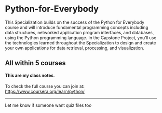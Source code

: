 # Python-for-Everybody

This Specialization builds on the success of the Python for Everybody course and will introduce fundamental programming concepts including data structures, networked application program interfaces, and databases, using the Python programming language. In the Capstone Project, you’ll use the technologies learned throughout the Specialization to design and create your own  applications for data retrieval, processing, and visualization.

## All within 5 courses

#### This are my class notes.
To check the full course you can join at: https://www.coursera.org/learn/python/

---------------------
Let me know if someone want quiz files too
